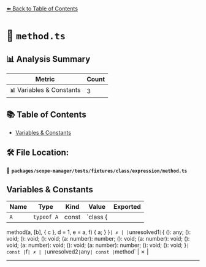 [⬅️ Back to Table of Contents](../../../../../../index.md)

# 📄 `method.ts`

## 📊 Analysis Summary

| Metric | Count |
|--------|-------|
| 📊 Variables & Constants | 3 |

## 📚 Table of Contents

- [Variables & Constants](#variables-constants)

## 🛠️ File Location:
📂 **`packages/scope-manager/tests/fixtures/class/expression/method.ts`**

## Variables & Constants

| Name | Type | Kind | Value | Exported |
|------|------|------|-------|----------|
| `A` | `typeof A` | const | `class {
  method(a, [b], { c }, d = 1, e = a, f) {
    a;
  }
}` | ✗ |
| `unresolved1` | `{ (): any; <T>(): void; <T extends object = object>(): void; (): void; (a: number): number; (): void; (a: number): void; (): void; (a: number): void; <T>(): void; (a: number): number; (): void; (): void; }` | const | `f` | ✗ |
| `unresolved2` | `any` | const | `method` | ✗ |


---